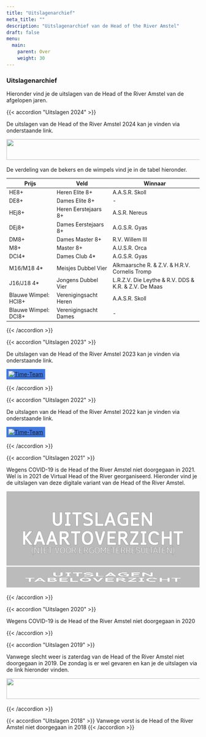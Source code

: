 ```yaml
---
title: "Uitslagenarchief"
meta_title: ""
description: "Uitslagenarchief van de Head of the River Amstel"
draft: false
menu:
  main:
    parent: Over
    weight: 30
---
```

### Uitslagenarchief 
Hieronder vind je de uitslagen van de Head of the River Amstel van de afgelopen jaren.

{{< accordion "Uitslagen 2024" >}}

De uitslagen van de Head of the River Amstel 2024 kan je vinden via onderstaande link.

<a href="https://hoesnelwasik.nl/head/2024/uitslagen#blocks" target="_blank"><img alt="" height="54" src="https://poweredbyiris.nl/wp-content/uploads/2014/04/banner_poweredbyiris1.png" width="519"></a>

De verdeling van de bekers en de wimpels vind je in de tabel hieronder.

| Prijs                 | Veld                  | Winnaar           |
|-----------------------|-----------------------|-------------------|
| HE8+                  | Heren Elite 8+        | A.A.S.R. Skoll    |
| DE8+                  | Dames Elite 8+        | -                 |
| HEj8+                 | Heren Eerstejaars 8+  | A.S.R. Nereus     |
| DEj8+                 | Dames Eerstejaars 8+  | A.G.S.R. Gyas     |
| DM8+                  | Dames Master 8+       | R.V. Willem III   |
| M8+                   | Master 8+             | A.U.S.R. Orca     |
| DCl4*                 | Dames Club 4*         | A.G.S.R. Gyas     |
| M16/M18 4*            | Meisjes Dubbel Vier   | Alkmaarsche R. & Z.V. & H.R.V. Cornelis Tromp         |
| J16/J18 4*            | Jongens Dubbel Vier   | L.R.Z.V. Die Leythe & R.V. DDS & K.R. & Z.V. De Maas  |
| Blauwe Wimpel: HCl8+  | Verenigingsacht Heren | A.A.S.R. Skoll    |
| Blauwe Wimpel: DCl8+  | Verenigingsacht Dames | -                 |

{{< /accordion >}}

{{< accordion "Uitslagen 2023" >}}

De uitslagen van de Head of the River Amstel 2023 kan je vinden via onderstaande link.

<a href="https://regatta.time-team.nl/headoftheriveramstel/2023/results/events.php" target="_blank"><img alt="Time-Team" src="https://regatta.time-team.nl/inc/img/header.png" style="background-color: rgb(63, 120, 227); padding: 5px;"></a>

{{< /accordion >}}

{{< accordion "Uitslagen 2022" >}}

De uitslagen van de Head of the River Amstel 2022 kan je vinden via onderstaande link.

<a href="https://regatta.time-team.nl/headoftheriveramstel/2022/results/events.php" target="_blank"><img alt="Time-Team" src="https://regatta.time-team.nl/inc/img/header.png" style="background-color: rgb(63, 120, 227); padding: 5px;"></a>

{{< /accordion >}}

{{< accordion "Uitslagen 2021" >}}

Wegens COVID-19 is de Head of the River Amstel niet doorgegaan in 2021. 
Wel is in 2021 de Virtual Head of the River georganiseerd. Hieronder vind je de uitslagen van deze digitale variant van de Head of the River Amstel.

<div class="row items-center justify-between">
    <div class="md:col-6 py-10" style="background-image: url('images/virtualhead/Kaart_TimeTeam_NL_OP50perc.png'); background-size:cover;">
    <a href="https://rowingtracker.com/hotr/2021" target="_blank"><img alt="Kaartuitslagen Virtual Head 2021" src="images/virtualhead/hotr2021_NL_UitslagenKaart.png" width="519"></a>
    </div>
    <div class="md:col-6 py-10" style="background-image: url('images/virtualhead/stille-amstel-rembrandttoren-Head.cr.hvg.jpg'); background-size:cover;">
    <a href="https://regatta.time-team.nl/hotr/2021/index.php" target="_blank"><img alt="Tabeluitslagen Virtual Head 2021" height="54" src="images/virtualhead/hotr2021_NL_UitslagenTabel.png" width="519"></a>
  </div>
</div>

{{< /accordion >}}

{{< accordion "Uitslagen 2020" >}}

Wegens COVID-19 is de Head of the River Amstel niet doorgegaan in 2020

{{< /accordion >}}

{{< accordion "Uitslagen 2019" >}}

Vanwege slecht weer is zaterdag van de Head of the River Amstel niet doorgegaan in 2019. De zondag is er wel gevaren en kan je de uitslagen via de link hieronder vinden.

<a href="https://hoesnelwasik.nl/head/2019/uitslagen#blocks" target="_blank"><img alt="" height="54" src="https://poweredbyiris.nl/wp-content/uploads/2014/04/banner_poweredbyiris1.png" width="519"></a>

{{< /accordion >}}

{{< accordion "Uitslagen 2018" >}}
Vanwege vorst is de Head of the River Amstel niet doorgegaan in 2018
{{< /accordion >}}